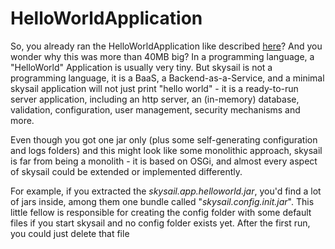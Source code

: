 # HelloWorldApplication

So, you already ran the HelloWorldApplication like described [here](/next-steps.md)? And you wonder why this was more than 40MB big? In a programming language, a "HelloWorld" Application is usually very tiny. But skysail is not a programming language, it is a BaaS, a Backend-as-a-Service, and a minimal skysail application will not just print "hello world" - it is a ready-to-run server application, including an http server, an \(in-memory\) database, validation, configuration, user management, security mechanisms and more.

Even though you got one jar only \(plus some self-generating configuration and logs folders\) and this might look like some monolithic approach, skysail is far from being a monolith - it is based on OSGi, and almost every aspect of skysail could be extended or implemented differently.

For example, if you extracted the _skysail.app.helloworld.jar_, you'd find a lot of jars inside, among them one bundle called "_skysail.config.init.jar_". This little fellow is responsible for creating the config folder with some default files if you start skysail and no config folder exists yet. After the first run, you could just delete that file 

